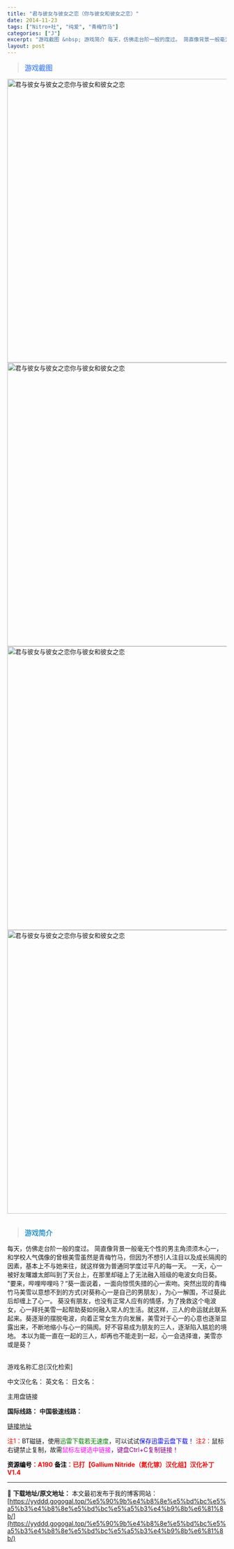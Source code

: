 ```yaml
---
title: "君与彼女与彼女之恋（你与彼女和彼女之恋）"
date: 2014-11-23
tags: ["Nitro+社", "纯爱", "青梅竹马"]
categories: ["J"]
excerpt: "游戏截图 &nbsp; 游戏简介 每天，仿佛走台阶一般的度过。 简直像背景一般毫无个性的男主角须须木心一，和学校人气偶像的曾根美雪虽然是青梅竹马，但因为不想引人注目以及成长隔阂的因素，基本上不与她来往，就这样做为普通同学度过平凡的每一天。 一天，心一被好友曙雄太郎叫到了天台上，在那里却碰上了无法融入&hellip;"
layout: post
---
```


<div>
<blockquote><b><span style="font-size: 12pt; color: #6699ff;">游戏截图</span></b></blockquote>
<div><img title="点击放大" src="https://yyddd.gogogal.top/wp-content/uploads/2025/04/20250430_6811dabababf6.webp" alt="君与彼女与彼女之恋你与彼女和彼女之恋" width="650" /></div>
<div><img title="点击放大" src="https://yyddd.gogogal.top/wp-content/uploads/2025/04/20250430_6811dabd15d7a.webp" alt="君与彼女与彼女之恋你与彼女和彼女之恋" width="650" /></div>
<div><img title="点击放大" src="https://yyddd.gogogal.top/wp-content/uploads/2025/04/20250430_6811dabfcc4ec.webp" alt="君与彼女与彼女之恋你与彼女和彼女之恋" width="650" /></div>
<div><img title="点击放大" src="https://yyddd.gogogal.top/wp-content/uploads/2025/04/20250430_6811dac169351.webp" alt="君与彼女与彼女之恋你与彼女和彼女之恋" width="650" /></div>
&nbsp;
<blockquote><b><span style="font-size: 12pt; color: #3399cc;">游戏简介</span></b></blockquote>
<div>每天，仿佛走台阶一般的度过。
简直像背景一般毫无个性的男主角须须木心一，和学校人气偶像的曾根美雪虽然是青梅竹马，但因为不想引人注目以及成长隔阂的因素，基本上不与她来往，就这样做为普通同学度过平凡的每一天。
一天，心一被好友曙雄太郎叫到了天台上，在那里却碰上了无法融入班级的电波女向日葵。
"要来，哔哩哔哩吗？“葵一面说着，一面向惊慌失措的心一索吻。突然出现的青梅竹马美雪以意想不到的方式(对葵称心一是自己的男朋友），为心一解围，不过葵此后却缠上了心一。
葵没有朋友，也没有正常人应有的情感，为了挽救这个电波女，心一拜托美雪一起帮助葵如何融入常人的生活。就这样，三人的命运就此联系起来。葵逐渐的摆脱电波，向着正常女生方向发展，美雪对于心一的心意也逐渐显露出来，不断地缩小与心一的隔阂。好不容易成为朋友的三人，逐渐陷入尴尬的境地。
本以为能一直在一起的三人，却再也不能走到一起，心一会选择谁，美雪亦或是葵？</div>
&nbsp;

游戏名称汇总[汉化检索]

中文汉化名：
英文名：
日文名：
</div>
<div class="panel panel-primary">
<div class="panel-heading">主用盘链接</div>
<div class="panel-body">

<b>国际线路：</b>
<b>中国极速线路：</b>

<!--wechatfans start-->

<a href="https://pan.xunlei.com/s/VORYT6uBFeFZhh61ET2GFOgRA1?pwd=pn7q#">链接地址</a>

<!--wechatfans end-->
<span style="color: #ff0000;">注1：</span>BT磁链，使用<span style="color: #008000;">迅雷下载若无速度</span>，可以试试<span style="color: #0000ff;">保存迅雷云盘下载！</span>
<span style="color: #ff0000;">注2：</span>鼠标右键禁止复制，故需<span style="color: #ff00ff;">鼠标左键选中链接</span>，<span style="color: #800080;">键盘Ctrl+C复制链接！</span>

</div>
<div class="panel-footer"><span style="color: #ff0000;"><b><span style="color: #000000;">资源编号</span>：A190</b></span>
<span style="color: #ff0000;"><b><span style="color: #000000;">备注</span>：已打【Gallium Nitride（氮化镓）汉化组】汉化补丁V1.4</b></span></div>
</div>

---
📖 **下载地址/原文地址：** 本文最初发布于我的博客网站：[https://yyddd.gogogal.top/%e5%90%9b%e4%b8%8e%e5%bd%bc%e5%a5%b3%e4%b8%8e%e5%bd%bc%e5%a5%b3%e4%b9%8b%e6%81%8b/](https://yyddd.gogogal.top/%e5%90%9b%e4%b8%8e%e5%bd%bc%e5%a5%b3%e4%b8%8e%e5%bd%bc%e5%a5%b3%e4%b9%8b%e6%81%8b/)
